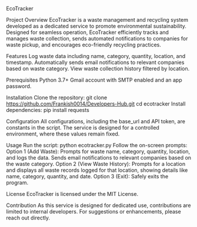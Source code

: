 EcoTracker

Project Overview
EcoTracker is a waste management and recycling system developed as a dedicated service to promote environmental sustainability. Designed for seamless operation, EcoTracker efficiently tracks and manages waste collection, sends automated notifications to companies for waste pickup, and encourages eco-friendly recycling practices.

Features
Log waste data including name, category, quantity, location, and timestamp.
Automatically sends email notifications to relevant companies based on waste category.
View waste collection history filtered by location.

Prerequisites
Python 3.7+
Gmail account with SMTP enabled and an app password.

Installation
Clone the repository:
git clone https://github.com/Frankish0014/Developers-Hub.git
cd ecotracker
Install dependencies:
pip install requests

Configuration
All configurations, including the base_url and API token, are constants in the script. The service is designed for a controlled environment, where these values remain fixed.

Usage
Run the script:
python ecotracker.py
Follow the on-screen prompts:
Option 1 (Add Waste): Prompts for waste name, category, quantity, location, and logs the data. Sends email notifications to relevant companies based on the waste category.
Option 2 (View Waste History): Prompts for a location and displays all waste records logged for that location, showing details like name, category, quantity, and date.
Option 3 (Exit): Safely exits the program.

License
EcoTracker is licensed under the MIT License.

Contribution
As this service is designed for dedicated use, contributions are limited to internal developers. For suggestions or enhancements, please reach out directly.

 
